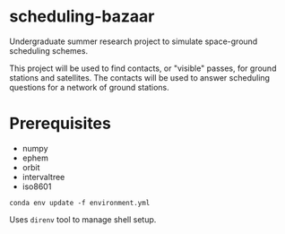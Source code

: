 # scheduling-bazaar
Undergraduate summer research project to simulate space-ground scheduling schemes. 

This project will be used to find contacts, or "visible" passes, for ground stations and satellites. 
The contacts will be used to answer scheduling questions for a network of ground stations. 


# Prerequisites

* numpy
* ephem
* orbit
* intervaltree
* iso8601

`conda env update -f environment.yml`


Uses `direnv` tool to manage shell setup.
